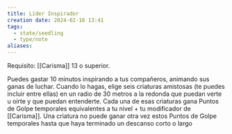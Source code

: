 ```yaml
---
title: Líder Inspirador
creation date: 2024-02-16 13:41
tags:
  - state/seedling
  - type/note
aliases:
---
```

Requisito: [[Carisma]] 13 o superior.

Puedes gastar 10 minutos inspirando a tus compañeros, animando sus ganas de luchar. Cuando lo
hagas, elige seis criaturas amistosas (te puedes incluir entre ellas) en un radio de 30 metros a la
redonda que puedan verte u oírte y que puedan entenderte. Cada una de esas criaturas gana Puntos de Golpe temporales equivalentes a tu nivel + tu modificador de [[Carisma]]. Una criatura no puede ganar otra vez estos Puntos de Golpe temporales hasta que haya terminado un descanso corto o largo
